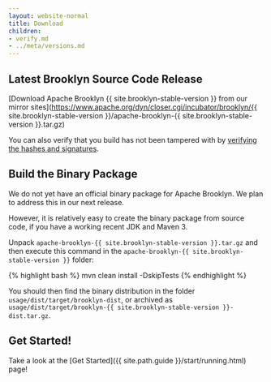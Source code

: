 ```yaml
---
layout: website-normal
title: Download
children:
- verify.md
- ../meta/versions.md
---
```


## Latest Brooklyn Source Code Release

[Download Apache Brooklyn {{ site.brooklyn-stable-version }} from our mirror sites](https://www.apache.org/dyn/closer.cgi/incubator/brooklyn/{{ site.brooklyn-stable-version }}/apache-brooklyn-{{ site.brooklyn-stable-version }}.tar.gz)

You can also verify that you build has not been tampered with by [verifying the hashes and signatures](verify.html).


## Build the Binary Package

We do not yet have an official binary package for Apache Brooklyn. We plan to address this in our next release.

However, it is relatively easy to create the binary package from source code, if you have a working recent JDK and Maven 3.

Unpack `apache-brooklyn-{{ site.brooklyn-stable-version }}.tar.gz` and then execute this command in the `apache-brooklyn-{{ site.brooklyn-stable-version }}` folder:

{% highlight bash %}
mvn clean install -DskipTests
{% endhighlight %}

You should then find the binary distribution in the folder `usage/dist/target/brooklyn-dist`, or archived as `usage/dist/target/brooklyn-{{ site.brooklyn-stable-version }}-dist.tar.gz`.


## Get Started!

Take a look at the [Get Started]({{ site.path.guide }}/start/running.html) page!

